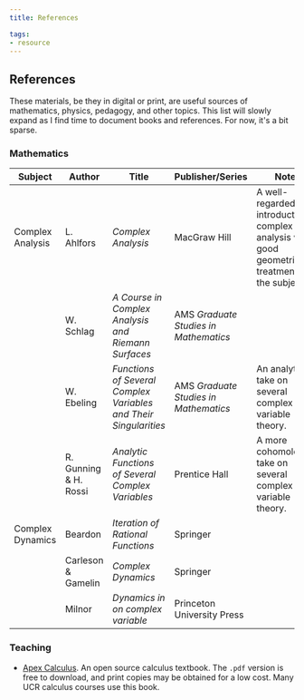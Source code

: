 ```yaml
---
title: References

tags:
- resource
---
```


## References
These materials, be they in digital or print, are useful sources of mathematics, physics, pedagogy, and other topics. This list will slowly expand as I find time to document books and references. For now, it's a bit sparse. 

### Mathematics

| Subject               | Author                    | Title                                                             | Publisher/Series                      | Notes                 |
| -------               | ------                    | -----                                                             | ----------------                      | -----                 |
| Complex Analysis      | L. Ahlfors                | *Complex Analysis*                                                | MacGraw Hill                          | A well-regarded introduction to complex analysis with good geometric treatment of the subject. |
|                       | W. Schlag                 | *A Course in Complex Analysis and Riemann Surfaces*               | AMS *Graduate Studies in Mathematics* | |
|                       | W. Ebeling                | *Functions of Several Complex Variables and Their Singularities*  | AMS *Graduate Studies in Mathematics* | An analytic take on several complex variable theory. |
|                       | R. Gunning & H. Rossi     | *Analytic Functions of Several Complex Variables*                 | Prentice Hall                         | A more cohomological take on several complex variable theory. |
| Complex Dynamics      | Beardon                   | *Iteration of Rational Functions*                                 | Springer                              | |
|                       | Carleson & Gamelin        | *Complex Dynamics*                                                | Springer                              | |
|                       | Milnor                    | *Dynamics in on complex variable*                                 | Princeton University Press            | |

### Teaching

- [Apex Calculus](http://www.apexcalculus.com/). An open source calculus textbook. The `.pdf` version is free to download, and print copies may be obtained for a low cost. Many UCR calculus courses use this book.